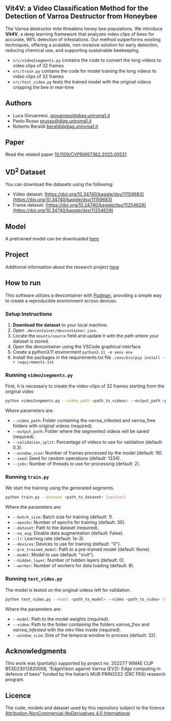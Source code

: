 ## Vit4V: a Video Classification Method for the Detection of Varroa Destructor from Honeybee

The Varroa destructor mite threatens honey bee populations. We introduce **Vit4V**, a deep learning framework that analyzes video clips of bees for accurate, 98% detection of infestations. Our method outperforms existing techniques, offering a scalable, non-invasive solution for early detection, reducing chemical use, and supporting sustainable beekeeping.

- `src/video2segments.py` contains the code to convert the long videos to video clips of 32 frames
- `src/train.py` contains the code for model training the long videos to video clips of 32 frames
- `src/test_video.py` tests the trained model with the original videos cropping the bee in real-time

## Authors
- Luca Giovannesi, giovannesi@diag.uniroma1.it
- Paolo Russo prusso@diag.uniroma1.it
- Roberto Beraldi beraldi@diag.uniroma1.it

## Paper
Read the related paper [10.1109/CVPRW67362.2025.00531](https://doi.org/10.1109/CVPRW67362.2025.00531)

## VD<sup>2</sup> Dataset
You can download the datasets using the following:
- Video dataset: [https://doi.org/10.34740/kaggle/dsv/11159683](https://doi.org/10.34740/kaggle/dsv/11159683)
- Frame dataset: [https://doi.org/10.34740/kaggle/dsv/11254629](https://doi.org/10.34740/kaggle/dsv/11254629)

## Model
A pretrained model can be downloaded [here](https://drive.google.com/file/d/1_iPDWghnZ9cbfWaGQ8wuxqkq1qq3s-qO/view?usp=sharing)

## Project
Additional information about the research project [here](https://alcorlab.diag.uniroma1.it/projects/ev2)

## How to run
This software utilizes a devcontainer with [Podman](https://podman.io/), providing a simple way to create a reproducible environment across devices.  

### Setup Instructions  
1. **Download the dataset** to your local machine.  
2. Open `.devcontainer/devcontainer.json`.  
3. Locate the `mounts/source` field and update it with the path where your dataset is stored.  
4. Open the devcontainer using the VSCode graphical interface
5. Create a python3.11 environment `python3.11 -m venv env`
6. Install the packages in the requirements.txt file `./env/bin/pip install -r requirements.txt`

### Running  `video2segments.py`

First, it is necessary to create the video-clips of 32 frames starting from the original video

```bash
python video2segments.py --video_path <path_to_videos> --output_path <path_to_output> [options]
```
Where parameters are:

- `--video_path`: Folder containing the varroa_infested and varroa_free folders with original videos (required).
- `--output_path`: Folder where the segmented videos will be saved (required).
- `--validation_split`: Percentage of videos to use for validation (default: 0.3).
- `--window_size`: Number of frames processed by the model (default: 16).
- `--seed`: Seed for random operations (default: 1234).
- `--jobs`: Number of threads to use for processing (default: 2).

### Running  `train.py`

We start the training using the generated segments.

```bash
python train.py --dataset <path_to_dataset> [options]
```
Where the parameters are:

- `--batch_size`: Batch size for training (default: 1).
- `--epochs`: Number of epochs for training (default: 30).
- `--dataset`: Path to the dataset (required).
- `--no_aug`: Disable data augmentation (default: False).
- `--lr`: Learning rate (default: 1e-3).
- `--devices`: Devices to use for training (default: "0").
- `--pre_trained_model`: Path to a pre-trained model (default: None).
- `--model`: Model to use (default: "vivit").
- `--hidden_layer`: Number of hidden layers (default: 0).
- `--worker`: Number of workers for data loading (default: 8).

### Running `test_video.py`

The model is tested on the original videos left for validation.

```bash
python test_video.py --model <path_to_model> --video <path_to_video> [options]
```
Where the parameters are:
- `--model`: Path to the model weights (required).
- `--video`: Path to the folder containing the folders *varroa_free* and *varroa_infested* with the mkv files inside (required).
- `--window_size`: Size of the temporal window to process (default: 32).

## Acknowledgments
This work was (partially) supported by project no. 202277 WMAE CUP B53D23012820006, “EdgeVision against Varroa (EV2): Edge computing in defence of bees” funded by the Italian’s MUR PRIN2022 (ERC PE6) research program.

## Licence
The code, models and dataset used by this repository subject to the licence [Attribution-NonCommercial-NoDerivatives 4.0 International](LICENCE.md)
